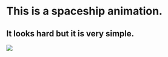 # This is a spaceship animation.
## It looks hard but it is very simple.
<img src = "https://github.com/Jael-Lois/Space_ship_animation/blob/main/space0221.png">
